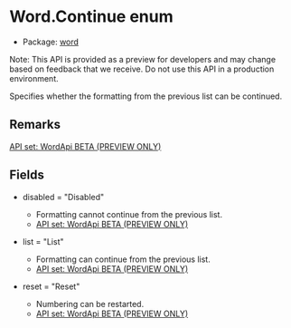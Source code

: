 # Word.Continue enum

- Package: [word](/en-us/javascript/api/word)

Note: This API is provided as a preview for developers and may change based on feedback that we receive. Do not use this API in a production environment.

Specifies whether the formatting from the previous list can be continued.

## Remarks

[API set: WordApi BETA (PREVIEW ONLY)](/en-us/javascript/api/requirement-sets/word/word-api-requirement-sets)

## Fields

- disabled = "Disabled"
  - Formatting cannot continue from the previous list.
  - [API set: WordApi BETA (PREVIEW ONLY)](/en-us/javascript/api/requirement-sets/word/word-api-requirement-sets)

- list = "List"
  - Formatting can continue from the previous list.
  - [API set: WordApi BETA (PREVIEW ONLY)](/en-us/javascript/api/requirement-sets/word/word-api-requirement-sets)

- reset = "Reset"
  - Numbering can be restarted.
  - [API set: WordApi BETA (PREVIEW ONLY)](/en-us/javascript/api/requirement-sets/word/word-api-requirement-sets)